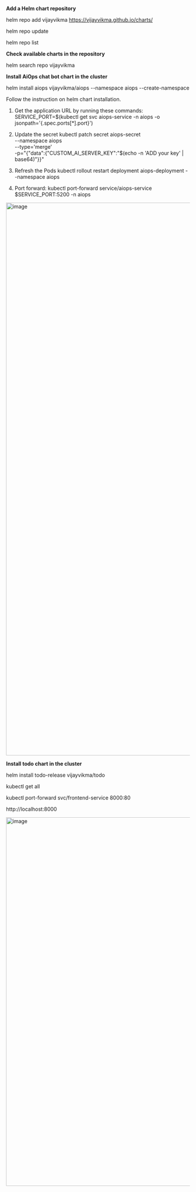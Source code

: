 **Add a Helm chart repository**

helm repo add vijayvikma https://vijayvikma.github.io/charts/

helm repo update

helm repo list

**Check available charts in the repository**

helm search repo vijayvikma


**Install AiOps chat bot chart in the cluster**

helm install aiops vijayvikma/aiops --namespace aiops --create-namespace

Follow the instruction on helm chart installation.


1. Get the application URL by running these commands:
  SERVICE_PORT=$(kubectl get svc aiops-service -n aiops -o jsonpath='{.spec.ports[*].port}')

2. Update the secret
kubectl patch secret aiops-secret \
  --namespace aiops \
  --type='merge' \
  -p="{\"data\":{\"CUSTOM_AI_SERVER_KEY\":\"$(echo -n 'ADD your key' | base64)\"}}"

3. Refresh the Pods
kubectl rollout restart deployment aiops-deployment --namespace aiops

4. Port forward:
  kubectl port-forward service/aiops-service $SERVICE_PORT:5200 -n aiops




<img width="1510" alt="image" src="https://github.com/user-attachments/assets/48067197-571a-4f36-8dd5-cde6eb4d3ebb" />






**Install todo chart in the cluster**

helm install todo-release vijayvikma/todo 



kubectl get all 

kubectl port-forward svc/frontend-service 8000:80 

http://localhost:8000

<img width="1007" alt="image" src="https://github.com/user-attachments/assets/c1ce02f1-edd6-474e-8f56-f79373e5596e">


